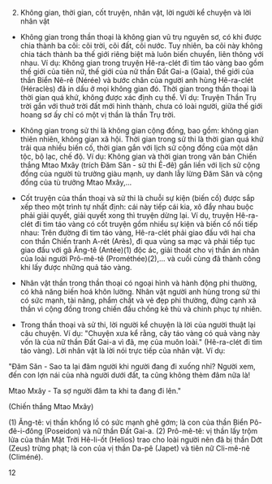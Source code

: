 2. Không gian, thời gian, cốt truyện, nhân vật, lời người kể chuyện và lời nhân vật

- Không gian trong thần thoại là không gian vũ trụ nguyên sơ, có khi được chia thành ba cõi: cõi trời, cõi đất, cõi nước. Tuy nhiên, ba cõi này không chia tách thành ba thế giới riêng biệt mà luôn biến chuyển, liên thông với nhau. Ví dụ: Không gian trong truyện Hê-ra-clét đi tìm táo vàng bao gồm thế giới của tiên nữ, thế giới của nữ thần Đất Gai-a (Gaia), thế giới của thần Biển Nê-rê (Nérée) và bước chân của người anh hùng Hê-ra-clét (Héraclès) đã in dấu ở mọi không gian đó. Thời gian trong thần thoại là thời gian quá khứ, không được xác định cụ thể. Ví dụ: Truyện Thần Trụ trời gắn với thuở trời đất mới hình thành, chưa có loài người, giữa thế giới hoang sơ ấy chỉ có một vị thần là thần Trụ trời.

- Không gian trong sử thi là không gian cộng đồng, bao gồm: không gian thiên nhiên, không gian xã hội. Thời gian trong sử thi là thời gian quá khứ trải qua nhiều biến cố, thời gian gắn với lịch sử cộng đồng của một dân tộc, bộ lạc, chế độ. Ví dụ: Không gian và thời gian trong văn bản Chiến thắng Mtao Mxây (trích Đăm Săn - sử thi Ê-đê) gắn liền với lịch sử cộng đồng của người tù trưởng giàu mạnh, uy danh lẫy lừng Đăm Săn và cộng đồng của tù trưởng Mtao Mxây,...

- Cốt truyện của thần thoại và sử thi là chuỗi sự kiện (biến cố) được sắp xếp theo một trình tự nhất định: cái này tiếp cái kia, xô đẩy nhau buộc phải giải quyết, giải quyết xong thì truyện dừng lại. Ví dụ, truyện Hê-ra-clét đi tìm táo vàng có cốt truyện gồm nhiều sự kiện và biến cố nối tiếp nhau: Trên đường đi tìm táo vàng, Hê-ra-clét phải giao đấu với hai cha con thần Chiến tranh A-rét (Arès), đi qua vùng sa mạc và phải tiếp tục giao đấu với gã Ăng-tê (Antée)(1) độc ác, giải thoát cho vị thần án nhân của loài người Prô-mê-tê (Prométhée)(2),... và cuối cùng đã thành công khi lấy được những quả táo vàng.

- Nhân vật thần trong thần thoại có ngoại hình và hành động phi thường, có khả năng biến hoá khôn lường. Nhân vật người anh hùng trong sử thi có sức mạnh, tài năng, phẩm chất và vẻ đẹp phi thường, đứng cạnh xã thần vì cộng đồng trong chiến đấu chống kẻ thù và chinh phục tự nhiên.

- Trong thần thoại và sử thi, lời người kể chuyện là lời của người thuật lại câu chuyện. Ví dụ: "Chuyện xưa kể rằng, cây táo vàng có quả vàng này vốn là của nữ thần Đất Gai-a vì đã, mẹ của muôn loài." (Hê-ra-clét đi tìm táo vàng). Lời nhân vật là lời nói trực tiếp của nhân vật. Ví dụ:

"Đăm Săn - Sao ta lại đâm người khi người đang đi xuống nhỉ? Người xem, đến con lợn nái của nhà người dưới đất, ta cũng không thèm đâm nữa là!

Mtao Mxây - Ta sợ người đâm ta khi ta đang đi lên."

(Chiến thắng Mtao Mxây)

(1) Ăng-tê: vị thần khổng lồ có sức mạnh ghê gớm; là con của thần Biển Pô-đê-i-đông (Poseidon) và nữ thần Đất Gai-a.
(2) Prô-mê-tê: vị thần lấy trộm lửa của thần Mặt Trời Hê-li-ốt (Helios) trao cho loài người nên đã bị thần Dớt (Zeus) trừng phạt; là con của vị thần Da-pê (Japet) và tiên nữ Cli-mê-nê (Climéné).

12